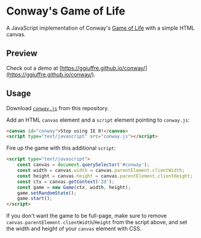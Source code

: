 # Conway's Game of Life

A JavaScript implementation of Conway's
[Game of Life](https://www.conwaylife.com/wiki/Conway%27s_Game_of_Life)
with a simple HTML canvas.



## Preview

Check out a demo at
[https://ggiuffre.github.io/conway/](https://ggiuffre.github.io/conway/).



## Usage

Download <a href="https://raw.githubusercontent.com/ggiuffre/conway/master/conway.js" download>`conway.js`</a>
from this repository.

Add an HTML `canvas` element and a `script` element pointing to `conway.js`:

```html
<canvas id="conway">Stop using IE 8!</canvas>
<script type="text/javascript" src="conway.js"></script>
```

Fire up the game with this additional `script`:

```html
<script type="text/javascript">
	const canvas = document.querySelector('#conway');
	const width = canvas.width = canvas.parentElement.clientWidth;
	const height = canvas.height = canvas.parentElement.clientHeight;
	const ctx = canvas.getContext('2d');
	const game = new Game(ctx, width, height);
	game.setRandomState();
	game.start();
</script>
```

If you don't want the game to be full-page, make sure to remove
`canvas.parentElement.clientWidth`/`Height` from the script above,
and set the width and height of your `canvas` element with CSS.
